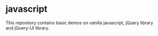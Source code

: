 # javascript
This repository contains basic demos on vanilla javascript, jQuery library and jQuery-UI library.
